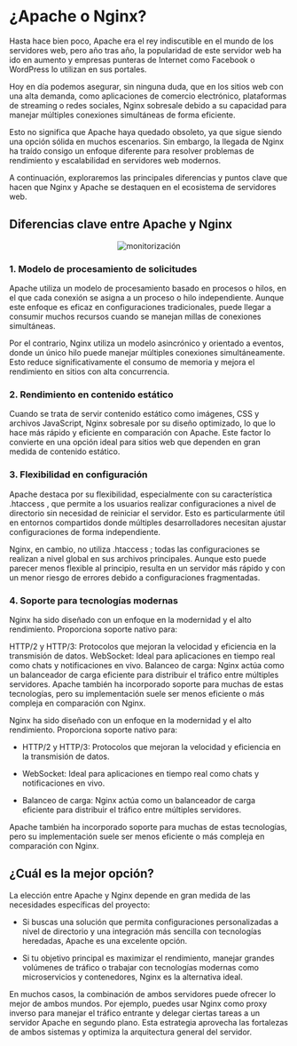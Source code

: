 # ¿Apache o Nginx?

Hasta hace bien poco, Apache era el rey indiscutible en el mundo de los servidores web, pero año tras año, la popularidad de este servidor web ha ido en aumento y empresas punteras de Internet como Facebook o WordPress lo utilizan en sus portales. 

Hoy en día podemos asegurar, sin ninguna duda, que en los sitios web con una alta demanda, como aplicaciones de comercio electrónico, plataformas de streaming o redes sociales, Nginx sobresale debido a su capacidad para manejar múltiples conexiones simultáneas de forma eficiente.
  
Esto no significa que Apache haya quedado obsoleto, ya que sigue siendo una opción sólida en muchos escenarios. Sin embargo, la llegada de Nginx ha traído consigo un enfoque diferente para resolver problemas de rendimiento y escalabilidad en servidores web modernos.

A continuación, exploraremos las principales diferencias y puntos clave que hacen que Nginx y Apache se destaquen en el ecosistema de servidores web.

## Diferencias clave entre Apache y Nginx

<p align="center">
  <img src="https://github.com/user-attachments/assets/f99e7a0a-cf29-4343-ab4d-8b442f1a7a49" alt="monitorización" />
  </p>

### 1. Modelo de procesamiento de solicitudes

Apache utiliza un modelo de procesamiento basado en procesos o hilos, en el que cada conexión se asigna a un proceso o hilo independiente. Aunque este enfoque es eficaz en configuraciones tradicionales, puede llegar a consumir muchos recursos cuando se manejan millas de conexiones simultáneas.

Por el contrario, Nginx utiliza un modelo asincrónico y orientado a eventos, donde un único hilo puede manejar múltiples conexiones simultáneamente. Esto reduce significativamente el consumo de memoria y mejora el rendimiento en sitios con alta concurrencia.

### 2. Rendimiento en contenido estático

Cuando se trata de servir contenido estático como imágenes, CSS y archivos JavaScript, Nginx sobresale por su diseño optimizado, lo que lo hace más rápido y eficiente en comparación con Apache. Este factor lo convierte en una opción ideal para sitios web que dependen en gran medida de contenido estático.

### 3. Flexibilidad en configuración

Apache destaca por su flexibilidad, especialmente con su característica .htaccess , que permite a los usuarios realizar configuraciones a nivel de directorio sin necesidad de reiniciar el servidor. Esto es particularmente útil en entornos compartidos donde múltiples desarrolladores necesitan ajustar configuraciones de forma independiente.

Nginx, en cambio, no utiliza .htaccess ; todas las configuraciones se realizan a nivel global en sus archivos principales. Aunque esto puede parecer menos flexible al principio, resulta en un servidor más rápido y con un menor riesgo de errores debido a configuraciones fragmentadas.

### 4. Soporte para tecnologías modernas

Nginx ha sido diseñado con un enfoque en la modernidad y el alto rendimiento. Proporciona soporte nativo para:

HTTP/2 y HTTP/3: Protocolos que mejoran la velocidad y eficiencia en la transmisión de datos.
WebSocket: Ideal para aplicaciones en tiempo real como chats y notificaciones en vivo.
Balanceo de carga: Nginx actúa como un balanceador de carga eficiente para distribuir el tráfico entre múltiples servidores.
Apache también ha incorporado soporte para muchas de estas tecnologías, pero su implementación suele ser menos eficiente o más compleja en comparación con Nginx.

Nginx ha sido diseñado con un enfoque en la modernidad y el alto rendimiento. Proporciona soporte nativo para:

- HTTP/2 y HTTP/3: Protocolos que mejoran la velocidad y eficiencia en la transmisión de datos.
  
- WebSocket: Ideal para aplicaciones en tiempo real como chats y notificaciones en vivo.
  
- Balanceo de carga: Nginx actúa como un balanceador de carga eficiente para distribuir el tráfico entre múltiples servidores.
  
Apache también ha incorporado soporte para muchas de estas tecnologías, pero su implementación suele ser menos eficiente o más compleja en comparación con Nginx.

## ¿Cuál es la mejor opción?

La elección entre Apache y Nginx depende en gran medida de las necesidades específicas del proyecto:

 - Si buscas una solución que permita configuraciones personalizadas a nivel de directorio y una integración más sencilla con tecnologías heredadas, Apache es una excelente opción.
   
- Si tu objetivo principal es maximizar el rendimiento, manejar grandes volúmenes de tráfico o trabajar con tecnologías modernas como microservicios y contenedores, Nginx es la alternativa ideal.
  
En muchos casos, la combinación de ambos servidores puede ofrecer lo mejor de ambos mundos. Por ejemplo, puedes usar Nginx como proxy inverso para manejar el tráfico entrante y delegar ciertas tareas a un servidor Apache en segundo plano. Esta estrategia aprovecha las fortalezas de ambos sistemas y optimiza la arquitectura general del servidor.


